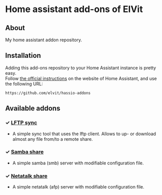 # Home assistant add-ons of ElVit

## About

My home assistant addon repository.

## Installation

Adding this add-ons repository to your Home Assistant instance is pretty easy.  
Follow [the official instructions][instructions] on the website of Home Assistant, and use the following URL:  

```
https://github.com/elvit/hassio-addons
```

## Available addons

[//]: # "ADDONLIST_START"

### &#10003; [LFTP sync](lftp-mod/)

- A simple sync tool that uses the lftp client. Allows to up- or download almost any file from/to a remote share. 

### &#10003; [Samba share](samba-mod/)

- A simple samba (smb) server with modifiable configuration file. 

### &#10003; [Netatalk share](netatalk-mod/)

- A simple netatalk (afp) server with modifiable configuration file. 

[//]: # "ADDONLIST_END"

[instructions]: https://home-assistant.io/hassio/installing_third_party_addons
